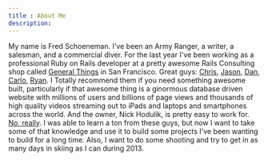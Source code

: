```yaml
---
title : About Me
description:
---
```


My name is Fred Schoeneman.  I've been an Army Ranger, a writer, a salesman, and a commercial diver.  For the last year I've been working as a professional Ruby on Rails developer at a pretty awesome Rails Consulting shop called [General Things](http://generalthings.com/ideas/philosophy/) in San Francisco.  Great guys:  [Chris](http://chris.merciboq.com/), [Jason](http://jasonsupafly.merciboq.com/), [Dan](http://dansteinicke.merciboq.com/), [Carlo](http://carlo.merciboq.com/), [Ryan](http://ryan.merciboq.com/).  I Totally recommend them if you need something awesome built, particularly if that awesome thing is a ginormous database driven website with millions of users and billions of page views and thousands of high quality videos streaming out to iPads and laptops and smartphones across the world.  And the owner, Nick Hodulik, is pretty easy to work for.  [No, really](http://generalthings.com/ideas/philosophy/).  I was able to learn a ton from these guys, but now I want to take some of that knowledge and use it to build some projects I've been wanting to build for a long time.  Also, I want to do some shooting and try to get in as many days in skiing as I can during 2013.  